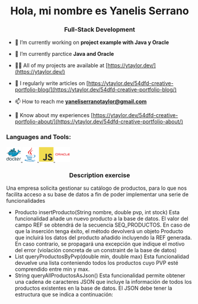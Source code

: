 <h1 align="center">Hola, mi nombre es Yanelis Serrano</h1>
<h3 align="center">Full-Stack Development</h3>

- 🔭 I’m currently working on **project example with Java y Oracle**

- 🌱 I’m currently parctice **Java and Oracle**

- 👨‍💻 All of my projects are available at [https://ytaylor.dev/](https://ytaylor.dev/)

- 📝 I regularly write articles on [https://ytaylor.dev/54dfd-creative-portfolio-blog/](https://ytaylor.dev/54dfd-creative-portfolio-blog/)

- 📫 How to reach me **yaneliserranotaylor@gmail.com**

- 📄 Know about my experiences [https://ytaylor.dev/54dfd-creative-portfolio-about/](https://ytaylor.dev/54dfd-creative-portfolio-about/)


<h3 align="left">Languages and Tools:</h3>
<p align="left"> <a href="https://www.docker.com/" target="_blank"> <img src="https://raw.githubusercontent.com/devicons/devicon/master/icons/docker/docker-original-wordmark.svg" alt="docker" width="40" height="40"/> </a> <a href="https://www.java.com" target="_blank"> <img src="https://raw.githubusercontent.com/devicons/devicon/master/icons/java/java-original.svg" alt="java" width="40" height="40"/> </a> <a href="https://developer.mozilla.org/en-US/docs/Web/JavaScript" target="_blank"> <img src="https://raw.githubusercontent.com/devicons/devicon/master/icons/javascript/javascript-original.svg" alt="javascript" width="40" height="40"/> </a> <a href="https://www.oracle.com/" target="_blank"> <img src="https://raw.githubusercontent.com/devicons/devicon/master/icons/oracle/oracle-original.svg" alt="oracle" width="40" height="40"/> </a> </p>

<h3 align="center">Description exercise</h3>

Una empresa solicita gestionar su catálogo de productos, para lo que nos facilita acceso a su base de datos a fin de poder implementar una serie de funcionalidades

 - Producto insertProducto(String nombre, double pvp, int stock)
Esta funcionalidad añade un nuevo producto a la base de datos.
 El valor del campo REF se obtendrá de la secuencia SEQ_PRODUCTOS.
En caso de que la inserción tenga éxito, el método devolverá un objeto Producto que incluirá los datos del producto añadido incluyendo la REF generada. En caso contrario, se propagará una excepción que indique el motivo del error (violación concreta de un constraint de la base de datos)
 - List<Producto> queryProductosByPvp(double min, double max)
Esta funcionalidad devuelve una lista conteniendo todos los productos cuyo PVP esté comprendido entre min y max.
 - String queryAllProductosAsJson()
Esta funcionalidad permite obtener una cadena de caracteres JSON que incluye la información de todos los productos existentes en la base de datos. El JSON debe tener la estructura que se indica a continuación:
